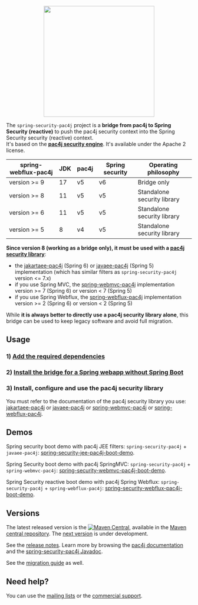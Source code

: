 <p align="center">
  <img src="https://pac4j.github.io/pac4j/img/logo-spring-security.png" width="300" />
</p>

The `spring-security-pac4j` project is a **bridge from pac4j to Spring Security (reactive)** to push the pac4j security context into the Spring Security security (reactive) context.  
It's based on the **[pac4j security engine](https://github.com/pac4j/pac4j)**. It's available under the Apache 2 license.

| spring-webflux-pac4j | JDK | pac4j | Spring security | Operating philosophy        |
|----------------------|-----|-------|-----------------|-----------------------------|
| version >= 9         | 17  | v5    | v6              | Bridge only                 |                 
| version >= 8         | 11  | v5    | v5              | Standalone security library |
| version >= 6         | 11  | v5    | v5              | Standalone security library |
| version >= 5         | 8   | v4    | v5              | Standalone security library |

**Since version 8 (working as a bridge only), it must be used with a [pac4j security library](https://www.pac4j.org/implementations.html)**:
- the [jakartaee-pac4j](https://github.com/pac4j/jee-pac4j) (Spring 6) or [javaee-pac4j](https://github.com/pac4j/jee-pac4j) (Spring 5) implementation (which has similar filters as `spring-security-pac4j` version <= 7.x)
- if you use Spring MVC, the [spring-webmvc-pac4j](https://github.com/pac4j/spring-webmvc-pac4j) implementation version >= 7 (Spring 6) or version < 7 (Spring 5)
- if you use Spring Webflux, the [spring-webflux-pac4j](https://github.com/pac4j/spring-webflux-pac4j) implementation version >= 2 (Spring 6) or version < 2 (Spring 5)

While **it is always better to directly use a pac4j security library alone**, this bridge can be used to keep legacy software and avoid full migration.


## Usage

### 1) [Add the required dependencies](https://github.com/pac4j/spring-security-pac4j/wiki/Dependencies)

### 2) [Install the bridge for a Spring webapp without Spring Boot](https://github.com/pac4j/spring-security-pac4j/wiki/Bridge)

### 3) Install, configure and use the pac4j security library

You must refer to the documentation of the pac4j security library you use: [jakartaee-pac4j](https://github.com/pac4j/jee-pac4j) or [javaee-pac4j](https://github.com/pac4j/jee-pac4j) or [spring-webmvc-pac4j](https://github.com/pac4j/spring-webmvc-pac4j) or [spring-webflux-pac4j](https://github.com/pac4j/spring-webflux-pac4j).


## Demos

Spring security boot demo with pac4j JEE filters: `spring-security-pac4j` + `javaee-pac4j`: [spring-security-jee-pac4j-boot-demo](https://github.com/pac4j/spring-security-jee-pac4j-boot-demo).

Spring Security boot demo with pac4j SpringMVC: `spring-security-pac4j` + `spring-webmvc-pac4j`: [spring-security-webmvc-pac4j-boot-demo](https://github.com/pac4j/spring-security-webmvc-pac4j-boot-demo).

Spring Security reactive boot demo with pac4j Spring Webflux: `spring-security-pac4j` + `spring-webflux-pac4j`: [spring-security-webflux-pac4j-boot-demo](https://github.com/pac4j/spring-security-webflux-pac4j-boot-demo).


## Versions

The latest released version is the [![Maven Central](https://maven-badges.herokuapp.com/maven-central/org.pac4j/spring-security-pac4j/badge.svg?style=flat)](https://maven-badges.herokuapp.com/maven-central/org.pac4j/spring-security-pac4j), available in the [Maven central repository](https://repo.maven.apache.org/maven2).
The [next version](https://github.com/pac4j/spring-security-pac4j/wiki/Next-version) is under development.

See the [release notes](https://github.com/pac4j/spring-security-pac4j/wiki/Release-Notes). Learn more by browsing the [pac4j documentation](https://www.javadoc.io/doc/org.pac4j/pac4j-core/5.7.0/index.html) and the [spring-security-pac4j Javadoc](http://www.javadoc.io/doc/org.pac4j/spring-security-pac4j/9.0.0).

See the [migration guide](https://github.com/pac4j/spring-security-pac4j/wiki/Migration-guide) as well.


## Need help?

You can use the [mailing lists](https://www.pac4j.org/mailing-lists.html) or the [commercial support](https://www.pac4j.org/commercial-support.html).
